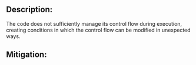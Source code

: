 ## Description:

The code does not sufficiently manage its control flow during execution, creating conditions in which the control flow can be modified in unexpected ways.



## Mitigation:
